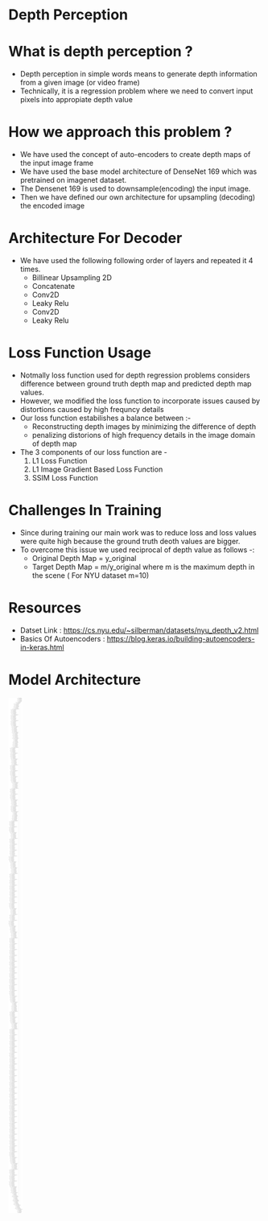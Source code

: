 # Depth Perception 

# What is depth perception ? 
- Depth perception in simple words means to generate depth information from a given image (or video frame)
- Technically, it is a regression problem where we need to convert input pixels into appropiate depth value 

# How we approach this problem ?
- We have used the concept of auto-encoders to create depth maps of the input image frame
- We have used the base model architecture of DenseNet 169 which was pretrained on imagenet dataset.
- The Densenet 169 is used to downsample(encoding) the input image.
- Then we have defined our own architecture for upsampling (decoding) the encoded image

# Architecture For Decoder 
- We have used the following following order of layers and repeated it 4 times.
    - Billinear Upsampling 2D
    - Concatenate 
    - Conv2D
    - Leaky Relu
    - Conv2D
    - Leaky Relu 

# Loss Function Usage 
- Notmally loss function used for depth regression problems considers difference between ground truth depth map and predicted depth map values.
- However, we modified the loss function to incorporate issues caused by distortions caused by high frequncy details
- Our loss function estabilishes a balance between :-
    - Reconstructing depth images by minimizing the difference of depth
    - penalizing distorions of high frequency details in the image domain of depth map
- The 3 components of our loss function are -
    1. L1 Loss Function 
    2. L1 Image Gradient Based Loss Function 
    3. SSIM Loss Function 

# Challenges In Training 
- Since during training our main work was to reduce loss and loss values were quite high because the ground truth deoth values are bigger.
- To overcome this issue we used reciprocal of depth value as follows -:
    - Original Depth Map = y_original 
    - Target Depth Map = m/y_original 
        where m is the maximum depth in the scene ( For NYU dataset m=10)

# Resources
- Datset Link : https://cs.nyu.edu/~silberman/datasets/nyu_depth_v2.html
- Basics Of Autoencoders : https://blog.keras.io/building-autoencoders-in-keras.html

# Model Architecture 
![(depth-perception-model-arch.png](Additional_Files/depth-perception-model-arch.png)

